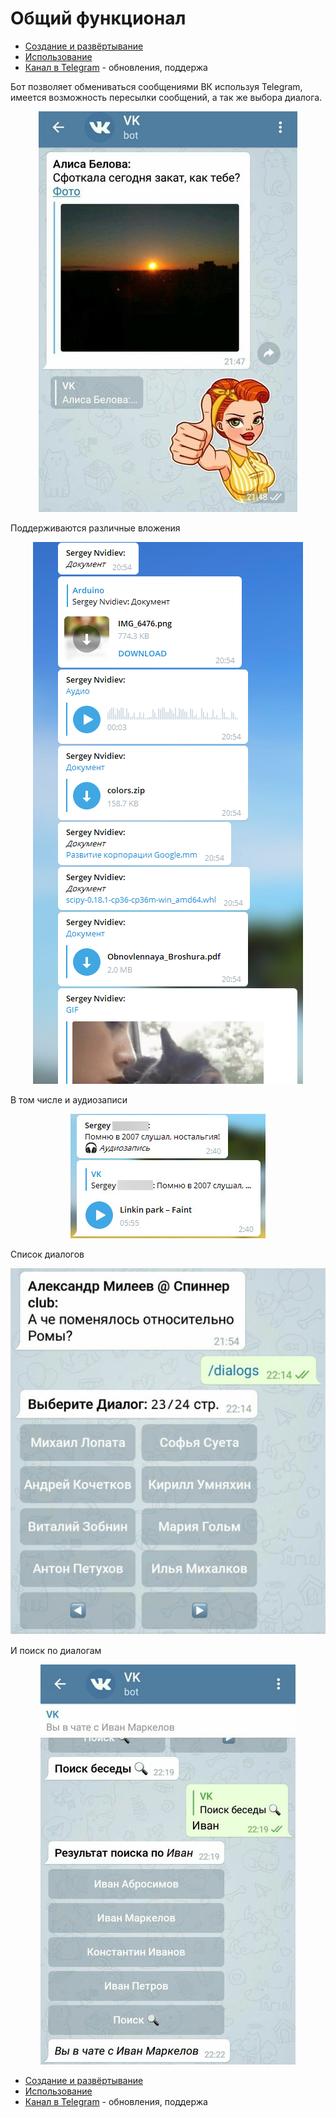 # Общий функционал

- [Создание и развёртывание](installation/README.md)
- [Использование](usage/README.md)
- [Канал в Telegram](https://t.me/tg_vk) - обновления, поддержа

Бот позволяет обмениваться сообщениями ВК используя Telegram, имеется возможность пересылки сообщений, а так же выбора диалога.
<p align="center"><img src ="assets/rsz_sunset (1).jpg" /></p>

Поддерживаются различные вложения

<p align="center"><img src ="assets/documents.PNG" /></p>


В том числе и аудиозаписи
<p align="center"><img src ="assets/vk_music.jpg" /></p>

Список диалогов
<p align="center"><img src ="assets/rsz_dialogs (1).jpg" /></p>

И поиск по диалогам

<p align="center"><img src ="assets/rsz_search (1).jpg" /></p>

- [Создание и развёртывание](installation/README.md)
- [Использование](usage/README.md)
- [Канал в Telegram](https://t.me/tg_vk) - обновления, поддержа
